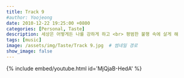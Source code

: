 ```yaml
---
title: Track 9
#author: Yoojeong
date: 2010-12-22 19:25:00 +0800
categories: [Personal, Taste]
description: 세상은 어떻게든 나를 강하게 하고 <br> 평범한 불행 속에 살게 해
tags: [music]
image: /assets/img/Taste/Track 9.jpg  # 썸네일 경로
show_image: false
---
```


{% include embed/youtube.html id='MjQjaB-HedA' %}